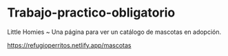 # Trabajo-practico-obligatorio
Little Homies ~ Una página para ver un catálogo de mascotas en adopción.

https://refugioperritos.netlify.app/mascotas

